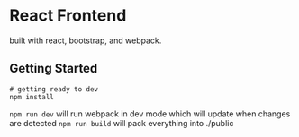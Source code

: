 # React Frontend
built with react, bootstrap, and webpack.


## Getting Started
```
# getting ready to dev
npm install
```

`npm run dev` will run webpack in dev mode which will update when changes are detected
`npm run build` will pack everything into ./public
